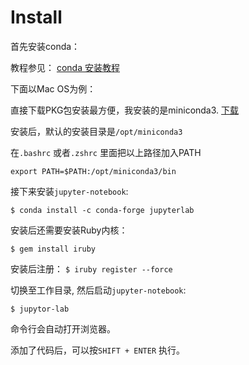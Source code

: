 # Install

首先安装conda：

教程参见：
[conda 安装教程](https://conda.io/projects/conda/en/latest/user-guide/install/index.html)

下面以Mac OS为例：

直接下载PKG包安装最方便，我安装的是miniconda3.
[下载](https://repo.anaconda.com/miniconda/Miniconda3-latest-MacOSX-x86_64.pkg)

安装后，默认的安装目录是`/opt/miniconda3`

在`.bashrc` 或者`.zshrc` 里面把以上路径加入PATH

`export PATH=$PATH:/opt/miniconda3/bin`

接下来安装`jupyter-notebook`:

```terminal
$ conda install -c conda-forge jupyterlab
```

安装后还需要安装Ruby内核：

`$ gem install iruby`

安装后注册：
`$ iruby register --force`

切换至工作目录, 然后启动`jupyter-notebook`:

`$ jupytor-lab`

命令行会自动打开浏览器。

添加了代码后，可以按`SHIFT + ENTER` 执行。
